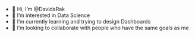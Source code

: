 - 👋 Hi, I’m @DavidaRak
- 👀 I’m interested in Data Science
- 🌱 I’m currently learning and trying to design Dashboards 
- 💞️ I’m looking to collaborate with people who have the same goals as me 



<!---
DavidaRak/DavidaRak is a ✨ special ✨ repository because its `README.md` (this file) appears on your GitHub profile.
You can click the Preview link to take a look at your changes.
--->
